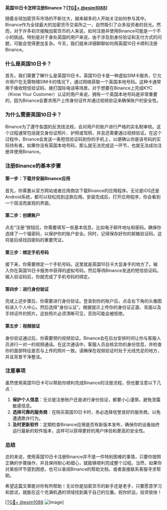 **英国10日卡怎样注册Binance？[[TG💪+ @esim1088](https://t.me/s/esim1088)]**

随着全球加密货币市场的不断壮大，越来越多的人开始关注如何参与其中。Binance作为全球最大的加密货币交易所之一，自然吸引了众多投资者的目光。然而，对于许多初次接触加密货币的人来说，如何注册并使用Binance可能是一个不小的挑战。特别是对于身处英国的用户来说，由于涉及到身份验证和支付方式的问题，可能会觉得更加复杂。今天，我们就来详细聊聊如何用英国10日卡顺利注册Binance。

### 什么是英国10日卡？

首先，我们需要了解什么是英国10日卡。英国10日卡是一种虚拟SIM卡服务，它允许用户在无需物理SIM卡的情况下，通过网络获取一个英国本地号码。这种卡通常用于接收短信验证码、拨打国际电话等场景。对于想要在Binance上完成KYC（Know Your Customer）认证的用户来说，拥有一个英国本地号码是非常重要的，因为Binance会要求用户上传身份证件并通过视频验证来确保账户的安全性。

### 为什么需要英国10日卡？

Binance为了遵守各国的反洗钱法规，会对用户的账户进行严格的实名制审核。这个过程通常包括提交身份证照片、护照或驾照，并且还需要通过视频验证。在这个过程中，Binance会发送一条短信验证码到你的手机上，以便确认你是该号码的实际持有者。如果你没有英国本地号码，那么就无法完成这一环节，也就无法成功注册并使用Binance。

### 注册Binance的基本步骤

#### 第一步：下载并安装Binance应用

首先，你需要从官方网站或者应用商店下载Binance的应用程序。无论是iOS还是Android系统，都可以轻松找到这款应用。安装完成后，打开应用程序，你会看到一个简洁而直观的界面。

#### 第二步：创建账户

点击“注册”按钮后，你需要填写一些基本信息，比如电子邮件地址和密码。确保你选择了一个强密码，以保护你的账户安全。同时，记得保存好你的邮箱验证码，这将是后续找回密码的重要凭证。

#### 第三步：绑定手机号码

接下来，你需要绑定一个手机号码。这里就是英国10日卡大显身手的地方了。输入你在英国10日卡服务中获得的虚拟号码，然后等待Binance发送的短信验证码。输入验证码后，你就完成了手机号码的绑定。

#### 第四步：进行身份验证

完成上述步骤后，你需要进行身份验证。登录到你的账户后，点击右下角的头像图标进入个人中心，然后选择“身份认证”。根据提示上传你的身份证正面、背面以及手持证件的照片。这些照片必须清晰可见，否则可能会被拒绝。

#### 第五步：视频验证

身份验证通过后，你需要预约视频验证。Binance会在后台安排时间让你与客服人员进行一对一的视频通话。在这次通话中，客服人员会核实你的身份信息，并检查你的面部特征是否与上传的照片一致。请确保在视频验证时处于光线充足的地方，并且背景干净整洁。

### 注意事项

虽然使用英国10日卡可以帮助你顺利完成Binance的注册流程，但也要注意以下几点：

1. **保护个人信息**：无论是注册账户还是进行身份验证，都要小心谨慎，避免泄露敏感信息。
2. **选择可靠的服务商**：在购买英国10日卡时，务必选择信誉良好的服务商，以免遭遇欺诈行为。
3. **及时更新软件**：定期检查Binance应用是否有新版本发布，确保你的设备始终运行最新的软件版本，这样可以获得更好的用户体验和更高的安全性。

### 总结

总的来说，使用英国10日卡注册Binance并不是一件特别困难的事情，只要你按照正确的步骤操作，并且保持耐心和细心，就能够顺利完成整个过程。当然，如果你对某些环节感到困惑，也可以查阅Binance的帮助文档，或者直接联系客服寻求帮助。

希望这篇文章能对你有所帮助！无论你是加密货币的新手还是老手，只要愿意学习和尝试，就能在这个充满机遇的领域找到属于自己的位置。祝你好运，投资愉快！

[[TG💪+ @esim1088](https://t.me/s/esim1088) ![Image](https://i.postimg.cc/4NQfJmqS/Snipaste-2025-05-13-00-14-12.png)]